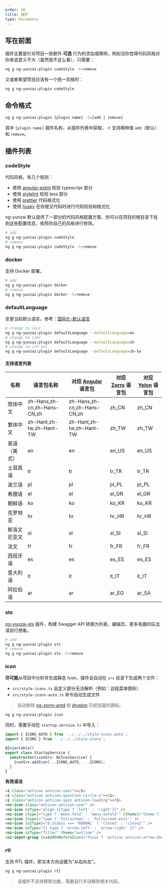```yaml
---
order: 30
title: 插件
type: Documents
---
```


## 写在前面

插件主要是针对项目一些额外 **可选** 行为的添加或移除，例如当你觉得代码风格对你来说意义不大（虽然我不这么看），只需要：

```bash
ng g ng-yunzai:plugin codeStyle -t=remove
```

又或者希望项目应该有一个统一风格时：

```bash
ng g ng-yunzai:plugin codeStyle
```

## 命令格式

```bash
ng g ng-yunzai:plugin [plugin name] -t=[add | remove]
```

其中 `[plugin name]` 插件名称，从插件列表中获取，`-t` 支持两种值 `add`（默认） 和 `remove`。

## 插件列表

### codeStyle

代码风格，有几个规则：

- 使用 [angular-eslint](https://github.com/angular-eslint/angular-eslint) 校验 typescript 部分
- 使用 [stylelint](https://github.com/stylelint/stylelint) 校验 less 部分
- 使用 [prettier](https://github.com/prettier/prettier) 代码格式化
- 使用 [husky](https://github.com/typicode/husky) 在你提交代码时进行代码校验和格式化

ng-yunzai 默认提供了一部分的代码风格配置方案，你可以在项目的根目录下找到这些配置信息，依照你自己的风格进行修饰。

```bash
# add
ng g ng-yunzai:plugin codeStyle
# remove
ng g ng-yunzai:plugin codeStyle -t=remove
```

### docker

支持 Docker 部署。

```bash
# add
ng g ng-yunzai:plugin docker
# remove
ng g ng-yunzai:plugin docker -t=remove
```

### defaultLanguage

变更当前默认语言，参考：[国际化-默认语言](/docs/i18n#默认语言)

```bash
# change to [en]
ng g ng-yunzai:plugin defaultLanguage --defaultLanguage=en
# change to [zh]
ng g ng-yunzai:plugin defaultLanguage --defaultLanguage=zh
# change to [zh-tw]
ng g ng-yunzai:plugin defaultLanguage --defaultLanguage=zh-tw
```

#### 支持语言列表

| 名称 | 语言包名称 | 对应 [Angular](https://github.com/angular/angular/tree/master/packages/common/locales) 语言包 | 对应 [Zorro](http://ng.ant.design/docs/i18n/zh#%E6%94%AF%E6%8C%81%E8%AF%AD%E8%A8%80) 语言包 | 对应 [Yelon](/theme/locale) 语言包 |
|----|-------|------------------------------------------------------------------------------------------|----------------------------------------------------------------------------------------|------------------------------|
| 简体中文 | zh-Hans,zh-cn,zh-Hans-CN,zh | zh-Hans,zh-cn,zh-Hans-CN,zh | zh_CN                                                                                  | zh_CN                        |
| 繁体中文 | zh-Hant,zh-tw,zh-Hant-TW | zh-Hant,zh-tw,zh-Hant-TW | zh_TW                                                                                  | zh_TW                        |
| 英语（美式） | en | en | en_US                                                                                  | en_US                        |
| 土耳其语 | tr | tr | tr_TR                                                                                  | tr_TR                        |
| 波兰语 | pl | pl | pl_PL                                                                                  | pl_PL                        |
| 希腊语 | el | el | el_GR                                                                                  | el_GR                        |
| 朝鲜语 | ko | ko | ko_KR                                                                                  | ko_KR                        |
| 克罗地亚 | hr | hr | hr_HR                                                                                  | hr_HR                        |
| 斯洛文尼亚文 | sl | sl | sl_SI                                                                                  | sl_SI                        |
| 法文 | fr | fr | fr_FR                                                                                  | fr_FR                        |
| 西班牙语 | es | es | es_ES                                                                                  | es_ES                        |
| 意大利语 | it | it | it_IT                                                                                  | it_IT                        |
| 阿拉伯语 | ar | ar | ar_EG                                                                                  | ar_SA |

### sts

[ng-yunzai-sts](https://github.com/ng-yunzai/sts) 插件，构建 Swagger API 转换为列表、编辑页，更多有趣的玩法请自行想象。

```bash
# add
ng g ng-yunzai:plugin sts
# remove
ng g ng-yunzai:plugin sts -t=remove
```

### icon

**尽可能**从项目中分析并生成静态 Icon，插件会自动在 `src` 目录下生成两个文件：

- `src/style-icons.ts` 自定义部分无法解析（例如：远程菜单图标）
- `src/style-icons-auto.ts` 命令自动生成文件

> 自动排除 [ng-zorro-antd](https://github.com/NG-ZORRO/ng-zorro-antd/blob/master/components/icon/nz-icon.service.ts#L6) 和 [@yelon](https://github.com/hbyunzai/yelon/blob/master/packages/theme/src/theme.module.ts#L33) 已经加载的图标。

```bash
ng g ng-yunzai:plugin icon
```

同时，需要手动在 `startup.service.ts` 中导入：

```ts
import { ICONS_AUTO } from '../../../style-icons-auto';
import { ICONS } from '../../../style-icons';

@Injectable()
export class StartupService {
  constructor(iconSrv: NzIconService) {
    iconSrv.addIcon(...ICONS_AUTO, ...ICONS);
  }
}
```

**有效语法**

```html
<i class="anticon anticon-user"></i>
<i class="anticon anticon-question-circle-o"></i>
<i class="anticon anticon-spin anticon-loading"></i>
<nz-icon class="anticon anticon-user" />
<nz-icon nzType="align-{{type ? 'left' : 'right'}}" />
<nz-icon [type]="type ? 'menu-fold' : 'menu-unfold'" [theme]="theme ? 'outline' : 'fill'" />
<nz-icon [type]="type ? 'fullscreen' : 'fullscreen-exit'" />
<nz-icon [nzType]="d.status === 'NORMAL' ? 'close1' : 'close2'" />
<nz-icon nzType="{{ type ? 'arrow-left' : 'arrow-right' }}" />
<nz-icon nzType="filter" theme="outline" />
<nz-input-group [nzAddOnBeforeIcon]="focus ? 'anticon anticon-arrow-down' : 'anticon anticon-search'"></nz-input-group>
```

### rtl

支持 RTL 插件，即文本方向设置为“从右向左”。

```bash
ng g ng-yunzai:plugin rtl
```

> 该插件不支持移除功能，需要自行手动移除相关代码。
